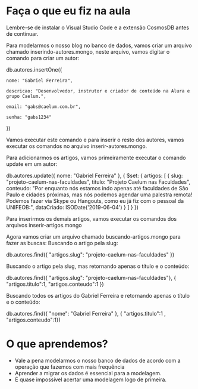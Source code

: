 # Faça o que eu fiz na aula

Lembre-se de instalar o Visual Studio Code e a extensão CosmosDB antes de continuar.

Para modelarmos o nosso blog no banco de dados, vamos criar um arquivo chamado inserindo-autores.mongo, neste arquivo, vamos digitar o comando para criar um autor:

db.autores.insertOne({

    nome: "Gabriel Ferreira",

    descricao: "Desenvolvedor, instrutor e criador de conteúdo na Alura e grupo Caelum.",

    email: "gabs@caelum.com.br",

    senha: "gabs1234"

})


Vamos executar este comando e para inserir o resto dos autores, vamos executar os comandos no arquivo inserir-autores.mongo.

Para adicionarmos os artigos, vamos primeiramente executar o comando update em um autor:

db.autores.update({
    nome: "Gabriel Ferreira"
}, {
    $set: {
        artigos: [
            {
                slug: "projeto-caelum-nas-faculdades",
                titulo: "Projeto Caelum nas Faculdades",
                conteudo: "Por enquanto nós estamos indo apenas até faculdades de São Paulo e cidades próximas, mas nós podemos agendar uma palestra remota! Podemos fazer via Skype ou Hangouts, como eu já fiz com o pessoal da UNIFEOB:",
                dataCriado: ISODate('2019-06-04')
            }
        ]
    }
})


Para inserirmos os demais artigos, vamos executar os comandos dos arquivos inserir-artigos.mongo

Agora vamos criar um arquivo chamado buscando-artigos.mongo para fazer as buscas:
Buscando o artigo pela slug:

db.autores.find({ "artigos.slug": "projeto-caelum-nas-faculdades" })


Buscando o artigo pela slug, mas retornando apenas o título e o conteúdo:

db.autores.find({ "artigos.slug": "projeto-caelum-nas-faculdades"}, { "artigos.titulo":1, "artigos.conteudo":1 })


Buscando todos os artigos do Gabriel Ferreira e retornando apenas o título e o conteúdo:

db.autores.find({ "nome": "Gabriel Ferreira" }, { "artigos.titulo":1 , "artigos.conteudo":1})


# O que aprendemos?

- Vale a pena modelarmos o nosso banco de dados de acordo com a operação que fazemos com mais frequência
- Aprender a migrar os dados é essencial para a modelagem.
- É quase impossível acertar uma modelagem logo de primeira.
